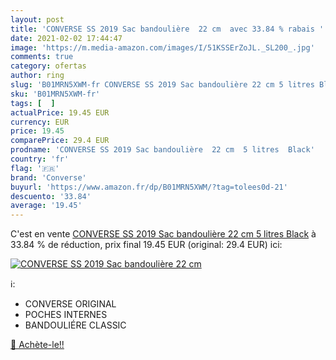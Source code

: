 ```yaml
---
layout: post
title: 'CONVERSE SS 2019 Sac bandoulière  22 cm  avec 33.84 % rabais '
date: 2021-02-02 17:44:47
image: 'https://m.media-amazon.com/images/I/51KSSErZoJL._SL200_.jpg'
comments: true
category: ofertas
author: ring
slug: 'B01MRN5XWM-fr CONVERSE SS 2019 Sac bandoulière 22 cm 5 litres Black'
sku: 'B01MRN5XWM-fr'
tags: [  ]
actualPrice: 19.45 EUR
currency: EUR
price: 19.45
comparePrice: 29.4 EUR
prodname: 'CONVERSE SS 2019 Sac bandoulière  22 cm  5 litres  Black'
country: 'fr'
flag: '🇫🇷'
brand: 'Converse'
buyurl: 'https://www.amazon.fr/dp/B01MRN5XWM/?tag=tolees0d-21'
descuento: '33.84'
average: '19.45'
---
```


C'est en vente [CONVERSE SS 2019 Sac bandoulière  22 cm  5 litres  Black](https://www.amazon.fr/dp/B01MRN5XWM/?tag=tolees0d-21)  à  33.84 % de réduction, prix final  19.45 EUR (original: 29.4 EUR) ici:

[![CONVERSE SS 2019 Sac bandoulière  22 cm ](https://m.media-amazon.com/images/I/51KSSErZoJL._SL200_.jpg)](https://www.amazon.fr/dp/B01MRN5XWM/?tag=tolees0d-21)

ℹ️:

- CONVERSE ORIGINAL
- POCHES INTERNES
- BANDOULIÉRE CLASSIC

[🛒 Achète-le!!](https://www.amazon.fr/dp/B01MRN5XWM/?tag=tolees0d-21)
